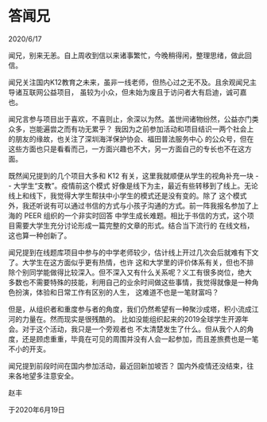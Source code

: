 # 答闻兄
2020/6/17

闻兄，别来无恙。自上周收到信以来诸事繁忙，今晚稍得闲，整理思绪，做此回信。

闻兄关注国内K12教育之未来，虽非一线老师，但热心过之无不及。且余观闻兄主导诸互联网公益项目，
虽较为小众，但未始为废且于访问者大有启迪，诚可嘉也。

闻兄言参与项目出于喜欢，不喜则止，余深以为然。盖世间诸物纷然，公益亦门类众多，岂能遍尝之而有功无累乎？
我因为之前参加活动和项目结识一两个社会上的朋友的缘故，也关注了深圳海洋保护协会、福田普法服务中心
的公众号，但在这些方面也只是看看而己，一方面兴趣也不大，另一方面自己的专长也不在这方面。

既然闻兄提到的几个项目大多和 K12 有关，这里我就顺便从学生的视角补充一块 -- 大学生“支教”。疫情前这个模式
好像是线下为主，最近有些转移到了线上。无论线上和线下，我觉得大学生帮扶中小学生的模式还是没有变的。除了
这个模式外，我还听说有可以通过书信的方式与小孩子沟通的方式。前一阵我报名参加了上海的 PEER 组织的一个非实时回答
中学生成长难题。相比于书信的方式，这个项目需要大学生充分讨论形成一篇完整的文章的形式。结合当下流行的
在线文档，这也算一种创新了。

闻兄提到在线题库项目中参与的中学老师较少，估计线上开过几次会后就难有下文了。大学生在这方面似乎更有热情，也许
这和大学里的评价体系有关，但也不排除个别同学能做得比较深入。但不深入又有什么关系呢？义工有很多岗位，绝大
多数也不需要特殊的技能，利用自己的业余时间做这些事情，我觉得就像是一种角色扮演，体验和日常工作有区别的人生，
这难道不也是一笔财富吗？

但是，从组织者和重度参与者的角度，我们仍然希望有一种聚沙成塔，积小流成江河的力量在。然而现实是很残酷的。
比如没能组织起来的2019全球学生开源年会。对于这个活动，我只是一个旁观者也
不太清楚发生了什么。但从我个人的角度，还是顾虑重重，毕竟在可见的周围并没有人会一起参加，而且差旅费也是一笔
不小的开支。

闻兄提到前段时间在国内参加活动，最近回新加坡否？ 国内外疫情还没结束，往来各地望多注意安全。

赵丰

于2020年6月19日
